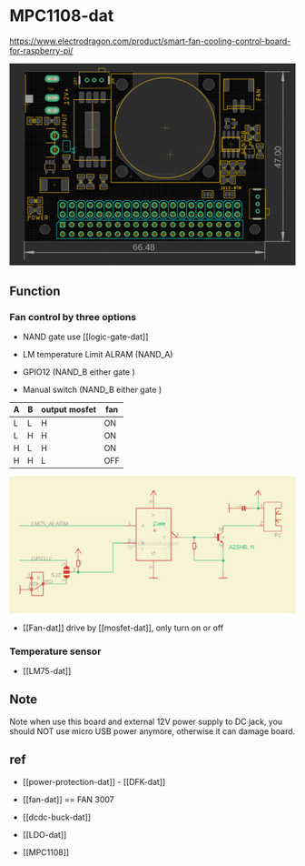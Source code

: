 
# MPC1108-dat

https://www.electrodragon.com/product/smart-fan-cooling-control-board-for-raspberry-pi/


![](2024-07-08-18-28-25.png)




## Function 

### Fan control by three options 

- NAND gate use [[logic-gate-dat]] 

- LM temperature Limit ALRAM (NAND_A)
- GPIO12 (NAND_B either gate )
- Manual switch (NAND_B either gate )


| A   | B   | output mosfet | fan |
| --- | --- | ------------- | --- |
| L   | L   | H             | ON  |
| L   | H   | H             | ON  |
| H   | L   | H             | ON  |
| H   | H   | L             | OFF |


![](2025-02-03-17-08-52.png)

- [[Fan-dat]] drive by [[mosfet-dat]], only turn on or off




### Temperature sensor 

- [[LM75-dat]]


## Note 

Note when use this board and external 12V power supply to DC jack, you should NOT use micro USB power anymore, otherwise it can damage board.






## ref 

- [[power-protection-dat]] - [[DFK-dat]]

- [[fan-dat]] == FAN 3007 

- [[dcdc-buck-dat]]

- [[LDO-dat]]

- [[MPC1108]]

